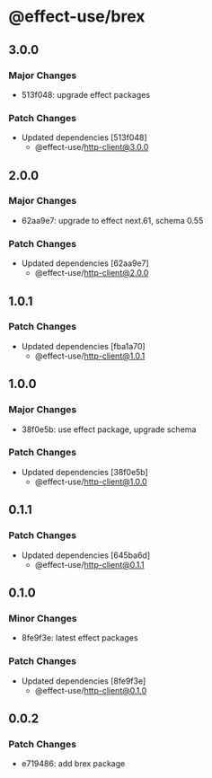 # @effect-use/brex

## 3.0.0

### Major Changes

- 513f048: upgrade effect packages

### Patch Changes

- Updated dependencies [513f048]
  - @effect-use/http-client@3.0.0

## 2.0.0

### Major Changes

- 62aa9e7: upgrade to effect next.61, schema 0.55

### Patch Changes

- Updated dependencies [62aa9e7]
  - @effect-use/http-client@2.0.0

## 1.0.1

### Patch Changes

- Updated dependencies [fba1a70]
  - @effect-use/http-client@1.0.1

## 1.0.0

### Major Changes

- 38f0e5b: use effect package, upgrade schema

### Patch Changes

- Updated dependencies [38f0e5b]
  - @effect-use/http-client@1.0.0

## 0.1.1

### Patch Changes

- Updated dependencies [645ba6d]
  - @effect-use/http-client@0.1.1

## 0.1.0

### Minor Changes

- 8fe9f3e: latest effect packages

### Patch Changes

- Updated dependencies [8fe9f3e]
  - @effect-use/http-client@0.1.0

## 0.0.2

### Patch Changes

- e719486: add brex package
